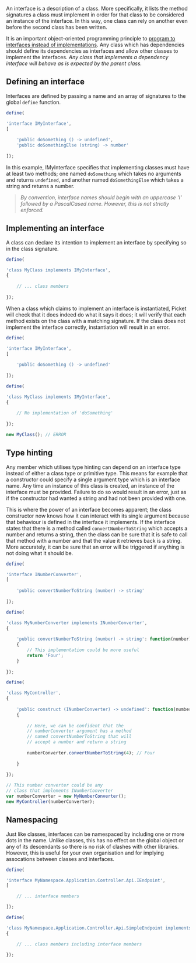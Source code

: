 An interface is a description of a class. More specifically, it lists the method signatures a class must implement in order for that class to be considered an instance of the interface. In this way, one class can rely on another even before the second class has been written.

It is an important object-oriented programming principle to [program to interfaces instead of implementations](https://www.google.co.uk/search?q=program%20to%20interfaces%20not%20implementations&rct=j). Any class which has dependencies should define its dependencies as interfaces and allow other classes to implement the interfaces. *Any class that implements a dependency interface will behave as is expected by the parent class.*

## Defining an interface

Interfaces are defined by passing a name and an array of signatures to the global `define` function.

```javascript
define(

'interface IMyInterface',
[
    
    'public doSomething () -> undefined',
    'public doSomethingElse (string) -> number'
    
]);
```

In this example, IMyInterface specifies that implementing classes must have at least two methods; one named `doSomething` which takes no arguments and returns `undefined`, and another named `doSomethingElse` which takes a string and returns a number.

> *By convention, interface names should begin with an uppercase 'I' followed by a PascalCased name. However, this is not strictly enforced.*

## Implementing an interface

A class can declare its intention to implement an interface by specifying so in the class signature.

```javascript
define(

'class MyClass implements IMyInterface',
{
    
    // ... class members
    
});
```

When a class which claims to implement an interface is instantiated, Picket will check that it does indeed do what it says it does; it will verify that each method exists on the class with a matching signature. If the class does not implement the interface correctly, instantiation will result in an error.

```javascript
define(

'interface IMyInterface',
[
    
    'public doSomething () -> undefined'
    
]);
```

```javascript
define(

'class MyClass implements IMyInterface',
{
    
    // No implementation of 'doSomething'
    
});
```

```javascript
new MyClass(); // ERROR
```

## Type hinting

Any member which utilises type hinting can depend on an interface type instead of either a class type or primitive type. This means for example that a constructor could specify a single argument type which is an interface name. Any time an instance of this class is created, an instance of the interface must be provided. Failure to do so would result in an error, just as if the constructor had wanted a string and had not been provided with one.

This is where the power of an interface becomes apparent; the class constructor now knows how it can interact with its single argument because that behaviour is defined in the interface it implements. If the interface states that there is a method called `convertNumberToString` which accepts a number and returns a string, then the class can be sure that it is safe to call that method with a number and that the value it retrieves back is a string. More accurately, it can be sure that an error will be triggered if anything is not doing what it should be.

```javascript
define(

'interface INumberConverter',
[
    
    'public convertNumberToString (number) -> string'
    
]);
```

```javascript
define(

'class MyNumberConverter implements INumberConverter',
{
    
    'public convertNumberToString (number) -> string': function(number)
    {
        // This implementation could be more useful
        return 'Four';
    }
    
});
```

```javascript
define(

'class MyController',
{
    
    'public construct (INumberConverter) -> undefined': function(numberConverter)
    {
        
        // Here, we can be confident that the
        // numberConverter argument has a method
        // named convertNumberToString that will
        // accept a number and return a string
        
        numberConverter.convertNumberToString(4); // Four
        
    }
    
});
```

```javascript
// This number converter could be any
// class that implements INumberConverter
var numberConverter = new MyNumberConverter();
new MyController(numberConverter);
```

## Namespacing

Just like classes, interfaces can be namespaced by including one or more dots in the name. Unlike classes, this has no effect on the global object or any of its descendants so there is no risk of clashes with other libraries. However, this is useful for your own organisation and for implying assocations between classes and interfaces.

```javascript
define(

'interface MyNamespace.Application.Controller.Api.IEndpoint',
[

    // ... interface members

]);
```

```javascript
define(

'class MyNamespace.Application.Controller.Api.SimpleEndpoint implements MyNamespace.Application.Controller.Api.IEndpoint',
{

    // ... class members including interface members

});
```